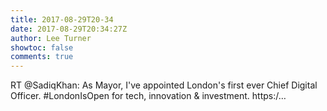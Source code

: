 ```yaml
---
title: 2017-08-29T20-34
date: 2017-08-29T20:34:27Z
author: Lee Turner
showtoc: false
comments: true
---
```


RT @SadiqKhan: As Mayor, I've appointed London's first ever Chief Digital Officer. #LondonIsOpen for tech, innovation &amp; investment. https:/…

